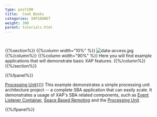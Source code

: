 ```yaml
---
type: post100
title:  Cook Books
categories: XAP100NET
weight: 300
parent: tutorials.html
---
```


<br>

 {{%section%}}
 {{%column width="10%" %}}
 ![data-access.jpg](/attachment_files/subject/data-access.png)
 {{%/column%}}
 {{%column width="90%" %}}
 Here you will find example applications that will demonstrate basic XAP features.
 {{%/column%}}
 {{%/section%}}

{{%fpanel%}}

[Processing Unit](./dotnet-your-first-xtp-application.html){{<wbr>}}
This example demonstrates a simple processing unit architecture project -- a complete SBA application that can easily scale. It demonstrates a usage of XAP's SBA related components, such as [Event Listener Container](./event-processing.html), [Space Based Remoting](./space-based-remoting-overview.html) and the [Processing Unit](./the-processing-unit-overview.html).

{{%/fpanel%}}


